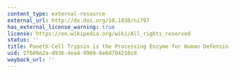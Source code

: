 ```yaml
---
content_type: external-resource
external_url: http://dx.doi.org/10.1038/ni797
has_external_license_warning: true
license: https://en.wikipedia.org/wiki/All_rights_reserved
status: ''
title: Paneth Cell Trypsin is the Processing Enzyme for Human Defensin-5
uid: 2f608e2a-d936-4ea4-9969-6e6d704216cd
wayback_url: ''
---
```

